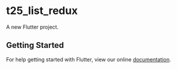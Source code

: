 # t25_list_redux

A new Flutter project.

## Getting Started

For help getting started with Flutter, view our online
[documentation](https://flutter.io/).
